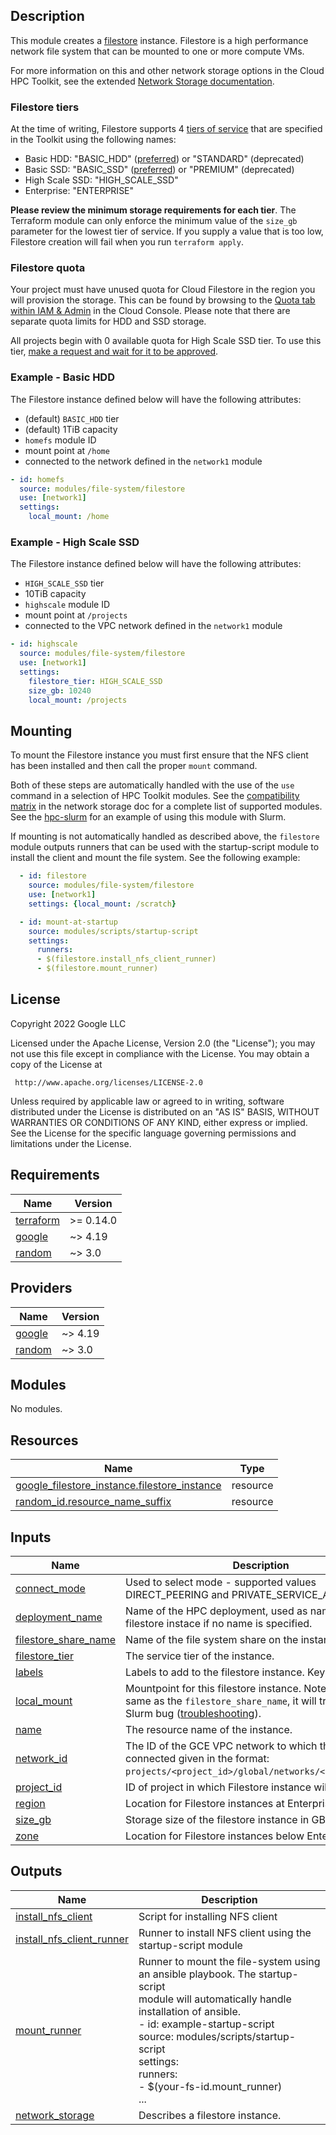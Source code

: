 ## Description

This module creates a [filestore](https://cloud.google.com/filestore)
instance. Filestore is a high performance network file system that can be
mounted to one or more compute VMs.

For more information on this and other network storage options in the Cloud HPC
Toolkit, see the extended [Network Storage documentation](../../../docs/network_storage.md).

### Filestore tiers

At the time of writing, Filestore supports 4 [tiers of service][tiers] that are
specified in the Toolkit using the following names:

- Basic HDD: "BASIC\_HDD" ([preferred][tierapi]) or "STANDARD" (deprecated)
- Basic SSD: "BASIC\_SSD" ([preferred][tierapi]) or "PREMIUM" (deprecated)
- High Scale SSD: "HIGH\_SCALE\_SSD"
- Enterprise: "ENTERPRISE"

[tierapi]: https://cloud.google.com/filestore/docs/reference/rest/v1beta1/Tier

**Please review the minimum storage requirements for each tier**. The Terraform
module can only enforce the minimum value of the `size_gb` parameter for the
lowest tier of service. If you supply a value that is too low, Filestore
creation will fail when you run `terraform apply`.

[tiers]: https://cloud.google.com/filestore/docs/service-tiers

### Filestore quota

Your project must have unused quota for Cloud Filestore in the region you will
provision the storage. This can be found by browsing to the [Quota tab within IAM
& Admin](https://console.cloud.google.com/iam-admin/quotas) in the Cloud Console.
Please note that there are separate quota limits for HDD and SSD storage.

All projects begin with 0 available quota for High Scale SSD tier. To use this
tier, [make a request and wait for it to be approved][hs-ssd-quota].

[hs-ssd-quota]: https://cloud.google.com/filestore/docs/high-scale

### Example - Basic HDD

The Filestore instance defined below will have the following attributes:

- (default) `BASIC_HDD` tier
- (default) 1TiB capacity
- `homefs` module ID
- mount point at `/home`
- connected to the network defined in the `network1` module

```yaml
- id: homefs
  source: modules/file-system/filestore
  use: [network1]
  settings:
    local_mount: /home
```

### Example - High Scale SSD

The Filestore instance defined below will have the following attributes:

- `HIGH_SCALE_SSD` tier
- 10TiB capacity
- `highscale` module ID
- mount point at `/projects`
- connected to the VPC network defined in the `network1` module

```yaml
- id: highscale
  source: modules/file-system/filestore
  use: [network1]
  settings:
    filestore_tier: HIGH_SCALE_SSD
    size_gb: 10240
    local_mount: /projects
```

## Mounting

To mount the Filestore instance you must first ensure that the NFS client has
been installed and then call the proper `mount` command.

Both of these steps are automatically handled with the use of the `use` command
in a selection of HPC Toolkit modules. See the [compatibility matrix][matrix] in
the network storage doc for a complete list of supported modules.
See the [hpc-slurm](../../../examples/hpc-slurm.yaml) for
an example of using this module with Slurm.

If mounting is not automatically handled as described above, the `filestore`
module outputs runners that can be used with the startup-script module to
install the client and mount the file system. See the following example:

```yaml
  - id: filestore
    source: modules/file-system/filestore
    use: [network1]
    settings: {local_mount: /scratch}

  - id: mount-at-startup
    source: modules/scripts/startup-script
    settings:
      runners:
      - $(filestore.install_nfs_client_runner)
      - $(filestore.mount_runner)

```

[matrix]: ../../../../docs/network_storage.md#compatibility-matrix

## License

<!-- BEGINNING OF PRE-COMMIT-TERRAFORM DOCS HOOK -->
Copyright 2022 Google LLC

Licensed under the Apache License, Version 2.0 (the "License");
you may not use this file except in compliance with the License.
You may obtain a copy of the License at

     http://www.apache.org/licenses/LICENSE-2.0

Unless required by applicable law or agreed to in writing, software
distributed under the License is distributed on an "AS IS" BASIS,
WITHOUT WARRANTIES OR CONDITIONS OF ANY KIND, either express or implied.
See the License for the specific language governing permissions and
limitations under the License.

## Requirements

| Name | Version |
|------|---------|
| <a name="requirement_terraform"></a> [terraform](#requirement\_terraform) | >= 0.14.0 |
| <a name="requirement_google"></a> [google](#requirement\_google) | ~> 4.19 |
| <a name="requirement_random"></a> [random](#requirement\_random) | ~> 3.0 |

## Providers

| Name | Version |
|------|---------|
| <a name="provider_google"></a> [google](#provider\_google) | ~> 4.19 |
| <a name="provider_random"></a> [random](#provider\_random) | ~> 3.0 |

## Modules

No modules.

## Resources

| Name | Type |
|------|------|
| [google_filestore_instance.filestore_instance](https://registry.terraform.io/providers/hashicorp/google/latest/docs/resources/filestore_instance) | resource |
| [random_id.resource_name_suffix](https://registry.terraform.io/providers/hashicorp/random/latest/docs/resources/id) | resource |

## Inputs

| Name | Description | Type | Default | Required |
|------|-------------|------|---------|:--------:|
| <a name="input_connect_mode"></a> [connect\_mode](#input\_connect\_mode) | Used to select mode - supported values DIRECT\_PEERING and PRIVATE\_SERVICE\_ACCESS. | `string` | `"DIRECT_PEERING"` | no |
| <a name="input_deployment_name"></a> [deployment\_name](#input\_deployment\_name) | Name of the HPC deployment, used as name of the filestore instace if no name is specified. | `string` | n/a | yes |
| <a name="input_filestore_share_name"></a> [filestore\_share\_name](#input\_filestore\_share\_name) | Name of the file system share on the instance. | `string` | `"nfsshare"` | no |
| <a name="input_filestore_tier"></a> [filestore\_tier](#input\_filestore\_tier) | The service tier of the instance. | `string` | `"BASIC_HDD"` | no |
| <a name="input_labels"></a> [labels](#input\_labels) | Labels to add to the filestore instance. Key-value pairs. | `map(string)` | n/a | yes |
| <a name="input_local_mount"></a> [local\_mount](#input\_local\_mount) | Mountpoint for this filestore instance. Note: If set to the same as the `filestore_share_name`, it will trigger a known Slurm bug ([troubleshooting](../../../docs/slurm-troubleshooting.md)). | `string` | `"/shared"` | no |
| <a name="input_name"></a> [name](#input\_name) | The resource name of the instance. | `string` | `null` | no |
| <a name="input_network_id"></a> [network\_id](#input\_network\_id) | The ID of the GCE VPC network to which the instance is connected given in the format:<br>`projects/<project_id>/global/networks/<network_name>`" | `string` | n/a | yes |
| <a name="input_project_id"></a> [project\_id](#input\_project\_id) | ID of project in which Filestore instance will be created. | `string` | n/a | yes |
| <a name="input_region"></a> [region](#input\_region) | Location for Filestore instances at Enterprise tier. | `string` | n/a | yes |
| <a name="input_size_gb"></a> [size\_gb](#input\_size\_gb) | Storage size of the filestore instance in GB. | `number` | `1024` | no |
| <a name="input_zone"></a> [zone](#input\_zone) | Location for Filestore instances below Enterprise tier. | `string` | n/a | yes |

## Outputs

| Name | Description |
|------|-------------|
| <a name="output_install_nfs_client"></a> [install\_nfs\_client](#output\_install\_nfs\_client) | Script for installing NFS client |
| <a name="output_install_nfs_client_runner"></a> [install\_nfs\_client\_runner](#output\_install\_nfs\_client\_runner) | Runner to install NFS client using the startup-script module |
| <a name="output_mount_runner"></a> [mount\_runner](#output\_mount\_runner) | Runner to mount the file-system using an ansible playbook. The startup-script<br>module will automatically handle installation of ansible.<br>- id: example-startup-script<br>  source: modules/scripts/startup-script<br>  settings:<br>    runners:<br>    - $(your-fs-id.mount\_runner)<br>... |
| <a name="output_network_storage"></a> [network\_storage](#output\_network\_storage) | Describes a filestore instance. |
<!-- END OF PRE-COMMIT-TERRAFORM DOCS HOOK -->
